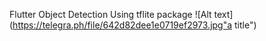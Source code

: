 Flutter Object Detection Using tflite package
![Alt text](https://telegra.ph/file/642d82dee1e0719ef2973.jpg"a title")

